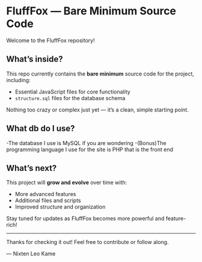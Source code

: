 # FluffFox — Bare Minimum Source Code

Welcome to the FluffFox repository!

## What’s inside?

This repo currently contains the **bare minimum** source code for the project, including:  
- Essential JavaScript files for core functionality  
- `structure.sql` files for the database schema  

Nothing too crazy or complex just yet — it’s a clean, simple starting point.

## What db do I use?

-The database I use is MySQL if you are wondering
-(Bonus)The programming language I use for the site is PHP that is the front end

## What’s next?

This project will **grow and evolve** over time with:  
- More advanced features  
- Additional files and scripts  
- Improved structure and organization  

Stay tuned for updates as FluffFox becomes more powerful and feature-rich!

---

Thanks for checking it out! Feel free to contribute or follow along.  

— Nixten Leo Kame